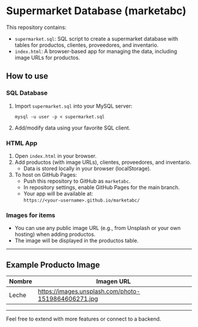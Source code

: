 # Supermarket Database (marketabc)

This repository contains:
- `supermarket.sql`: SQL script to create a supermarket database with tables for productos, clientes, proveedores, and inventario.
- `index.html`: A browser-based app for managing the data, including image URLs for productos.

## How to use

### SQL Database
1. Import `supermarket.sql` into your MySQL server:
   ```
   mysql -u user -p < supermarket.sql
   ```
2. Add/modify data using your favorite SQL client.

### HTML App
1. Open `index.html` in your browser.
2. Add productos (with image URLs), clientes, proveedores, and inventario.
   - Data is stored locally in your browser (localStorage).
3. To host on GitHub Pages:
   - Push this repository to GitHub as `marketabc`.
   - In repository settings, enable GitHub Pages for the main branch.
   - Your app will be available at:  
     `https://<your-username>.github.io/marketabc/`

### Images for items
- You can use any public image URL (e.g., from Unsplash or your own hosting) when adding productos.
- The image will be displayed in the productos table.

---

## Example Producto Image

| Nombre   | Imagen URL                                      |
|----------|------------------------------------------------|
| Leche    | https://images.unsplash.com/photo-1519864606271.jpg |

---

Feel free to extend with more features or connect to a backend.
